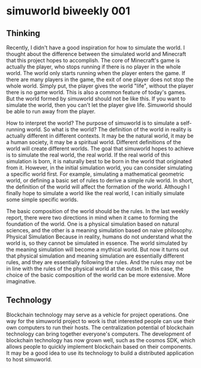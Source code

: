 # simuworld biweekly 001

## Thinking

Recently, I didn't have a good inspiration for how to simulate the world. I thought about the difference between the simulated world and Minecraft that this project hopes to accomplish. The core of Minecraft's game is actually the player, who stops running if there is no player in the whole world. The world only starts running when the player enters the game. If there are many players in the game, the exit of one player does not stop the whole world. Simply put, the player gives the world "life", without the player there is no game world. This is also a common feature of today's games. But the world formed by simuworld should not be like this. If you want to simulate the world, then you can't let the player give life. Simuworld should be able to run away from the player.

How to interpret the world? The purpose of simuworld is to simulate a self-running world. So what is the world? The definition of the world in reality is actually different in different contexts. It may be the natural world, it may be a human society, it may be a spiritual world. Different definitions of the world will create different worlds. The goal that simuworld hopes to achieve is to simulate the real world, the real world. If the real world of this simulation is born, it is naturally best to be born in the world that originated from it. However, in the initial simulation world, you can consider simulating a specific world first. For example, simulating a mathematical geometric world, or defining a basic set of rules to derive a simple rule world. In short, the definition of the world will affect the formation of the world. Although I finally hope to simulate a world like the real world, I can initially simulate some simple specific worlds.

The basic composition of the world should be the rules. In the last weekly report, there were two directions in mind when it came to forming the foundation of the world. One is a physical simulation based on natural sciences, and the other is a meaning simulation based on naive philosophy. Physical Simulation Because in reality, humans do not understand what the world is, so they cannot be simulated in essence. The world simulated by the meaning simulation will become a mythical world. But now it turns out that physical simulation and meaning simulation are essentially different rules, and they are essentially following the rules. And the rules may not be in line with the rules of the physical world at the outset. In this case, the choice of the basic composition of the world can be more extensive. More imaginative.

## Technology

Blockchain technology may serve as a vehicle for project operations. One way for the simuworld project to work is that interested people can use their own computers to run their hosts. The centralization potential of blockchain technology can bring together everyone's computers. The development of blockchain technology has now grown well, such as the cosmos SDK, which allows people to quickly implement blockchain based on their components. It may be a good idea to use its technology to build a distributed application to host simuworld.